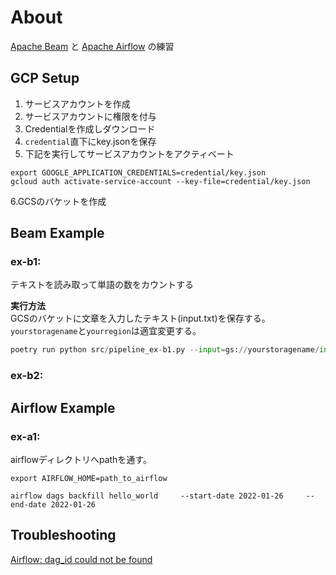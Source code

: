 # About

[Apache Beam](https://github.com/apache/beam) と [Apache Airflow](https://github.com/apache/airflow) の練習

## GCP Setup
1. サービスアカウントを作成
2. サービスアカウントに権限を付与
3. Credentialを作成しダウンロード
4. `credential`直下にkey.jsonを保存
5. 下記を実行してサービスアカウントをアクティベート
```
export GOOGLE_APPLICATION_CREDENTIALS=credential/key.json
gcloud auth activate-service-account --key-file=credential/key.json
```
6.GCSのバケットを作成


## Beam Example

### ex-b1:
テキストを読み取って単語の数をカウントする  

**実行方法**  
GCSのバケットに文章を入力したテキスト(input.txt)を保存する。  
`yourstoragename`と`yourregion`は適宜変更する。

```python
poetry run python src/pipeline_ex-b1.py --input=gs://yourstoragename/input.txt --output=gs://yourstoragename/output.txt --region yourregion
```

### ex-b2:


## Airflow Example

### ex-a1:
airflowディレクトリへpathを通す。  
```
export AIRFLOW_HOME=path_to_airflow
```

```
airflow dags backfill hello_world     --start-date 2022-01-26     --end-date 2022-01-26
```

## Troubleshooting

[Airflow: dag_id could not be found](https://stackoverflow.com/questions/43235130/airflow-dag-id-could-not-be-found)